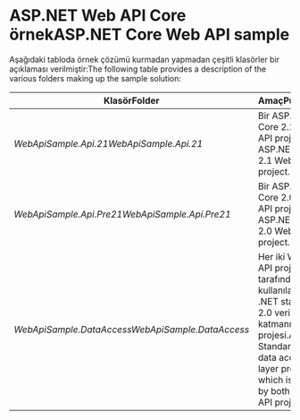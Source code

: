 # <a name="aspnet-core-web-api-sample"></a><span data-ttu-id="68308-101">ASP.NET Web API Core örnek</span><span class="sxs-lookup"><span data-stu-id="68308-101">ASP.NET Core Web API sample</span></span>

<span data-ttu-id="68308-102">Aşağıdaki tabloda örnek çözümü kurmadan yapmadan çeşitli klasörler bir açıklaması verilmiştir:</span><span class="sxs-lookup"><span data-stu-id="68308-102">The following table provides a description of the various folders making up the sample solution:</span></span>


|              <span data-ttu-id="68308-103">Klasör</span><span class="sxs-lookup"><span data-stu-id="68308-103">Folder</span></span>              |                                        <span data-ttu-id="68308-104">Amaç</span><span class="sxs-lookup"><span data-stu-id="68308-104">Purpose</span></span>                                        |
|----------------------------------|---------------------------------------------------------------------------------------|
|   <span data-ttu-id="68308-105"><em>WebApiSample.Api.21</em></span><span class="sxs-lookup"><span data-stu-id="68308-105"><em>WebApiSample.Api.21</em></span></span>   |                         <span data-ttu-id="68308-106">Bir ASP.NET Core 2.1 Web API projesi.</span><span class="sxs-lookup"><span data-stu-id="68308-106">An ASP.NET Core 2.1 Web API project.</span></span>                          |
| <span data-ttu-id="68308-107"><em>WebApiSample.Api.Pre21</em></span><span class="sxs-lookup"><span data-stu-id="68308-107"><em>WebApiSample.Api.Pre21</em></span></span>  |                         <span data-ttu-id="68308-108">Bir ASP.NET Core 2.0 Web API projesi.</span><span class="sxs-lookup"><span data-stu-id="68308-108">An ASP.NET Core 2.0 Web API project.</span></span>                          |
| <span data-ttu-id="68308-109"><em>WebApiSample.DataAccess</em></span><span class="sxs-lookup"><span data-stu-id="68308-109"><em>WebApiSample.DataAccess</em></span></span> | <span data-ttu-id="68308-110">Her iki Web API projeleri tarafından kullanılan .NET standart 2.0 veri erişim katmanı projesi.</span><span class="sxs-lookup"><span data-stu-id="68308-110">A .NET Standard 2.0 data access layer project which is used by both Web API projects.</span></span> |

